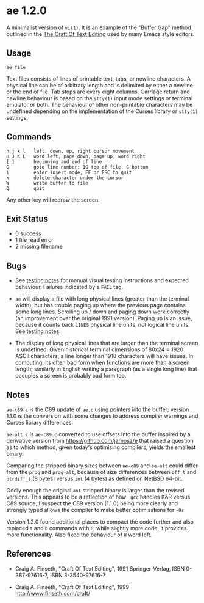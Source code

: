 ae 1.2.0
========

A minimalist version of `vi(1)`.  It is an example of the "Buffer Gap" method outlined in the [The Craft Of Text Editing](http://www.finseth.com/craft/) used by many Emacs style editors.


Usage
-----

    ae file

Text files consists of lines of printable text, tabs, or newline characters.  A physical line can be of arbitrary length and is delimited by either a newline or the end of file.  Tab stops are every eight columns.  Carriage return and newline behaviour is based on the `stty(1)` input mode settings or terminal emulator or both.  The behaviour of other non-printable characters may be undefined depending on the implementation of the Curses library or `stty(1)` settings.


Commands
--------

    h j k l   left, down, up, right cursor movement
    H J K L   word left, page down, page up, word right
    [ ]       beginning and end of line
    G         goto line number; 1G top of file, G bottom
    i         enter insert mode, FF or ESC to quit
    x         delete character under the cursor
    W         write buffer to file
    Q         quit

Any other key will redraw the screen.


Exit Status
-----------

- 0 success
- 1 file read error
- 2 missing filename


Bugs
----

* See [testing notes](./TEST.md) for manual visual testing instructions and expected behaviour.  Failures indicated by a `FAIL` tag.

* `ae` will display a file with long physical lines (greater than the terminal width), but has trouble paging up where the previous page contains some long lines.  Scrolling up / down and paging down work correctly (an improvement over the original 1991 version).  Paging up is an issue, because it counts back `LINES` physical line units, not logical line units.  See [testing notes](./TEST.md).

* The display of long physical lines that are larger than the terminal screen is undefined.  Given historical terminal dimensions of 80x24 = 1920 ASCII characters, a line longer than 1918 characters will have issues.  In computing, its often bad form when functions are more than a screen length; similarly in English writing a paragraph (as a single long line) that occupies a screen is probably bad form too.


Notes
-----

`ae-c89.c` is the C89 update of `ae.c` using pointers into the buffer; version 1.1.0 is the conversion with some changes to address compiler warnings and Curses library differences.

`ae-alt.c` is `ae-c89.c` converted to use offsets into the buffer inspired by a derivative version from https://github.com/jarnosz/e that raised a question as to which method, given today's optimising compilers, yields the smallest binary.

Comparing the stripped binary sizes between `ae-c89` and `ae-alt` could differ from the `prog` and `prog-alt`, because of size differences between `off_t` and `ptrdiff_t` (8 bytes) versus `int` (4 bytes) as defined on NetBSD 64-bit.

Oddly enough the original `ant` stripped binary is larger than the revised versions.  This appears to be a reflection of how ` gcc` handles K&R versus C89 source; I suspect the C89 version (1.1.0) being more clearly and strongly typed allows the compiler to make better optimisations for `-Os`.

Version 1.2.0 found additional places to compact the code further and also replaced `t` and `b` commands with `G`, while slightly more code, it provides more functionality.  Also fixed the behaviour of `H` word left.


References
----------

* Craig A. Finseth, "Craft Of Text Editing", 1991
  Springer-Verlag, ISBN 0-387-97616-7, ISBN 3-3540-97616-7

* Craig A. Finseth, "Craft Of Text Editing", 1999
  <http://www.finseth.com/craft/>
